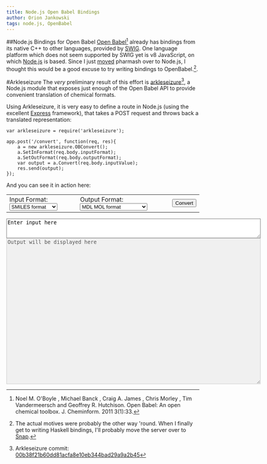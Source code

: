 ```yaml
---
title: Node.js Open Babel Bindings
author: Orion Jankowski
tags: node.js, OpenBabel
---
```


##Node.js Bindings for Open Babel
[Open Babel](http://openbabel.org/wiki/Main_Page)[^1] already has bindings from its
native C++ to other languages, provided by [SWIG](http://www.swig.org/).  One language platform 
which does not seem supported by SWIG yet is v8 JavaScript, on which [Node.js](http://nodejs.org/) is
based.  Since I just [moved](http://www.pharmash.com/posts/2011-10-12-deployment-changes.html)
pharmash over to Node.js, I thought this would be a good excuse to try writing bindings to OpenBabel.[^2].

#Arkleseizure
The *very* preliminary result of this effort is [arkleseizure](http://github.com/odj/arkleseizure)[^3],
a Node.js module that exposes just enough of the Open Babel API to provide convenient translation
of chemical formats.

Using Arkleseizure, it is very easy to define a route in Node.js (using the excellent [Express](http://expressjs.com/)
framework), that takes a POST request and throws back a translated representation:

~~~~~~~{.javascript }
var arkleseizure = require('arkleseizure');

app.post('/convert', function(req, res){
    a = new arkleseizure.OBConvert();
    a.SetInFormat(req.body.inputFormat);
    a.SetOutFormat(req.body.outputFormat);
    var output = a.Convert(req.body.inputValue); 
    res.send(output);
});
~~~~~~~

And you can see it in action here:

<script src="/lib/jquery/jquery-1.4.2.min_files/jquery.min.js" ></script>
<script src="/js/arkleseizure-demo.js" ></script>
<div class="vignette">
<table id="obabel" width="100%">
<tr>
  <td>
  Input Format:
  <select name="inputFormat" id="inputFormat"  value="smi">
    <option selected value="smi">SMILES format</option>
    <option value="mol">MDL MOL format</option>
    <option value="inchi">InChI format</option>
  </select>
  </td>
  <td>
  Output Format:
  <select name="outputFormat" id="outputFormat">
    <option value="smi">SMILES format</option>
    <option value="can">Canonical SMILES format</option>
    <option selected value="mol">MDL MOL format</option>
    <option value="inchi">InChI format</option>
  </select> 
  </td>
  <td>
  <button onclick="updateOutput()">Convert</button>
</tr>
</table>
<textarea name="inputValue" id="inputValue" style="background-color: #FFFFFF;" cols="80" rows="3" defaultValue="Enter input here" onclick="inputClicked()">
Enter input here</textarea>
<textarea name="ouputValue" id="outputValue" style="background-color: #F0F0F0;" cols="80" rows="25" disabled="true" >
Output will be displayed here
</textarea>
</div>


[^1]: Noel M. O'Boyle , Michael Banck , Craig A. James , Chris Morley , Tim Vandermeersch  and Geoffrey R. Hutchison.  Open Babel: An open chemical toolbox.  J. Cheminform. 2011 3(1):33.  
[^2]: The actual motives were probably the other way 'round.  When I finally get to writing Haskell 
bindings, I'll probably move the server over to [Snap](http://snapframework.com/).
[^3]: Arkleseizure commit: [00b38f21b60dd81acfa8e10eb344bad29a9a2b45](http://github.com/odj/arkleseizure)
